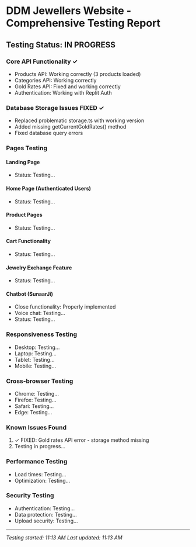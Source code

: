 # DDM Jewellers Website - Comprehensive Testing Report

## Testing Status: IN PROGRESS

### Core API Functionality ✓
- Products API: Working correctly (3 products loaded)
- Categories API: Working correctly 
- Gold Rates API: Fixed and working correctly
- Authentication: Working with Replit Auth

### Database Storage Issues FIXED ✓
- Replaced problematic storage.ts with working version
- Added missing getCurrentGoldRates() method
- Fixed database query errors

### Pages Testing
#### Landing Page
- Status: Testing...

#### Home Page (Authenticated Users)
- Status: Testing...

#### Product Pages
- Status: Testing...

#### Cart Functionality
- Status: Testing...

#### Jewelry Exchange Feature
- Status: Testing...

#### Chatbot (SunaarJi)
- Close functionality: Properly implemented
- Voice chat: Testing...
- Status: Testing...

### Responsiveness Testing
- Desktop: Testing...
- Laptop: Testing...
- Tablet: Testing...
- Mobile: Testing...

### Cross-browser Testing
- Chrome: Testing...
- Firefox: Testing...
- Safari: Testing...
- Edge: Testing...

### Known Issues Found
1. ✓ FIXED: Gold rates API error - storage method missing
2. Testing in progress...

### Performance Testing
- Load times: Testing...
- Optimization: Testing...

### Security Testing
- Authentication: Testing...
- Data protection: Testing...
- Upload security: Testing...

---
*Testing started: 11:13 AM*
*Last updated: 11:13 AM*